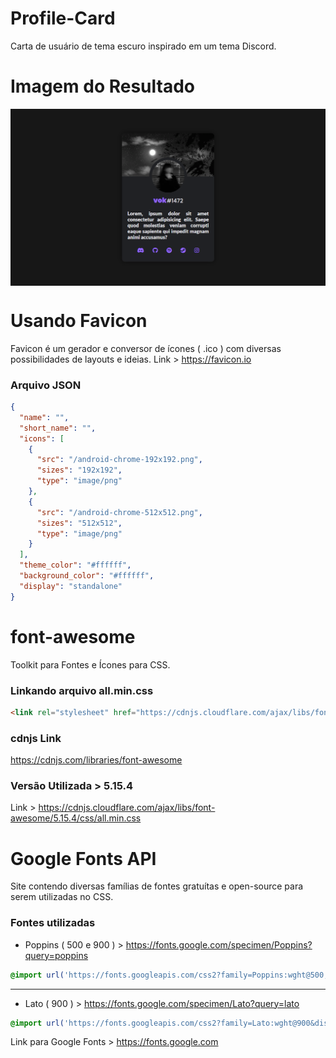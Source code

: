 # Profile-Card
Carta de usuário de tema escuro inspirado em um tema Discord.

# Imagem do Resultado
<img align="center" src="screenshot/screenshot01.png">

# Usando Favicon
Favicon é um gerador e conversor de ícones ( .ico ) com diversas possibilidades de layouts e ideias. Link > https://favicon.io

### Arquivo JSON

```json
{
  "name": "",
  "short_name": "",
  "icons": [
    {
      "src": "/android-chrome-192x192.png",
      "sizes": "192x192",
      "type": "image/png"
    },
    {
      "src": "/android-chrome-512x512.png",
      "sizes": "512x512",
      "type": "image/png"
    }
  ],
  "theme_color": "#ffffff",
  "background_color": "#ffffff",
  "display": "standalone"
}
```

# font-awesome
Toolkit para Fontes e Ícones para CSS.

### Linkando arquivo all.min.css
```html
<link rel="stylesheet" href="https://cdnjs.cloudflare.com/ajax/libs/font-awesome/5.15.4/css/all.min.css">
```

### cdnjs Link
https://cdnjs.com/libraries/font-awesome

### Versão Utilizada > 5.15.4
Link > https://cdnjs.cloudflare.com/ajax/libs/font-awesome/5.15.4/css/all.min.css

# Google Fonts API
Site contendo diversas famílias de fontes gratuítas e open-source para serem utilizadas no CSS.

### Fontes utilizadas

- Poppins ( 500 e 900 ) > https://fonts.google.com/specimen/Poppins?query=poppins
```css
@import url('https://fonts.googleapis.com/css2?family=Poppins:wght@500;900&display=swap');
```

---

- Lato ( 900 ) > https://fonts.google.com/specimen/Lato?query=lato
```css
@import url('https://fonts.googleapis.com/css2?family=Lato:wght@900&display=swap');
```

Link para Google Fonts > https://fonts.google.com
